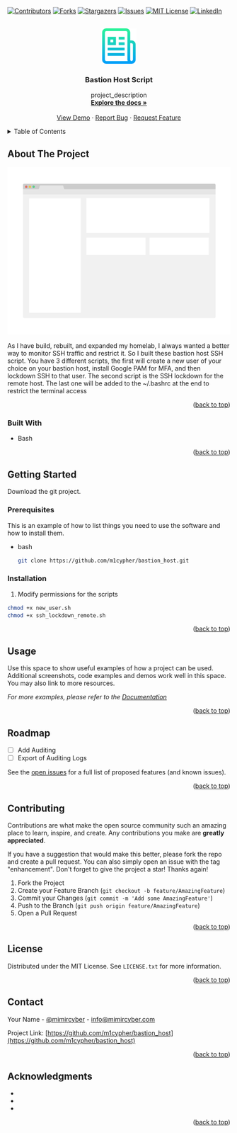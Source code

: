 <div id="top"></div>
<!--
*** Thanks for checking out the Best-README-Template. If you have a suggestion
*** that would make this better, please fork the repo and create a pull request
*** or simply open an issue with the tag "enhancement".
*** Don't forget to give the project a star!
*** Thanks again! Now go create something AMAZING! :D
-->



<!-- PROJECT SHIELDS -->
<!--
*** I'm using markdown "reference style" links for readability.
*** Reference links are enclosed in brackets [ ] instead of parentheses ( ).
*** See the bottom of this document for the declaration of the reference variables
*** for contributors-url, forks-url, etc. This is an optional, concise syntax you may use.
*** https://www.markdownguide.org/basic-syntax/#reference-style-links
-->
[![Contributors][contributors-shield]][contributors-url]
[![Forks][forks-shield]][forks-url]
[![Stargazers][stars-shield]][stars-url]
[![Issues][issues-shield]][issues-url]
[![MIT License][license-shield]][license-url]
[![LinkedIn][linkedin-shield]][linkedin-url]



<!-- PROJECT LOGO -->
<br />
<div align="center">
  <a href="https://github.com/m1cypher/bastion_host">
    <img src="images/logo.png" alt="Logo" width="80" height="80">
  </a>

<h3 align="center">Bastion Host Script</h3>

  <p align="center">
    project_description
    <br />
    <a href="https://github.com/m1cypher/bastion_host"><strong>Explore the docs »</strong></a>
    <br />
    <br />
    <a href="https://github.com/m1cypher/bastion_host">View Demo</a>
    ·
    <a href="https://github.com/m1cypher/bastion_host/issues">Report Bug</a>
    ·
    <a href="https://github.com/m1cypher/bastion_host/issues">Request Feature</a>
  </p>
</div>



<!-- TABLE OF CONTENTS -->
<details>
  <summary>Table of Contents</summary>
  <ol>
    <li>
      <a href="#about-the-project">About The Project</a>
      <ul>
        <li><a href="#built-with">Built With</a></li>
      </ul>
    </li>
    <li>
      <a href="#getting-started">Getting Started</a>
      <ul>
        <li><a href="#prerequisites">Prerequisites</a></li>
        <li><a href="#installation">Installation</a></li>
      </ul>
    </li>
    <li><a href="#usage">Usage</a></li>
    <li><a href="#roadmap">Roadmap</a></li>
    <li><a href="#contributing">Contributing</a></li>
    <li><a href="#license">License</a></li>
    <li><a href="#contact">Contact</a></li>
    <li><a href="#acknowledgments">Acknowledgments</a></li>
  </ol>
</details>



<!-- ABOUT THE PROJECT -->
## About The Project

[![Product Name Screen Shot][product-screenshot]](https://example.com)

As I have build, rebuilt, and expanded my homelab, I always wanted a better way to monitor SSH traffic and restrict it. So I built these bastion host SSH script. You have 3 different scripts, the first will create a new user of your choice on your bastion host, install Google PAM for MFA, and then lockdown SSH to that user. The second script is the SSH lockdown for the remote host. The last one will be added to the ~/.bashrc at the end to restrict the terminal access

<p align="right">(<a href="#top">back to top</a>)</p>



### Built With

* Bash

<p align="right">(<a href="#top">back to top</a>)</p>



<!-- GETTING STARTED -->
## Getting Started

Download the git project.

### Prerequisites

This is an example of how to list things you need to use the software and how to install them.
* bash
  ```sh
  git clone https://github.com/m1cypher/bastion_host.git
  ```

### Installation

1. Modify permissions for the scripts
```sh
chmod +x new_user.sh
chmod +x ssh_lockdown_remote.sh
```

<p align="right">(<a href="#top">back to top</a>)</p>



<!-- USAGE EXAMPLES -->
## Usage

Use this space to show useful examples of how a project can be used. Additional screenshots, code examples and demos work well in this space. You may also link to more resources.

_For more examples, please refer to the [Documentation](https://example.com)_

<p align="right">(<a href="#top">back to top</a>)</p>



<!-- ROADMAP -->
## Roadmap

- [ ] Add Auditing
- [ ] Export of Auditing Logs

See the [open issues](https://github.com/m1cypher/bastion_host/issues) for a full list of proposed features (and known issues).

<p align="right">(<a href="#top">back to top</a>)</p>



<!-- CONTRIBUTING -->
## Contributing

Contributions are what make the open source community such an amazing place to learn, inspire, and create. Any contributions you make are **greatly appreciated**.

If you have a suggestion that would make this better, please fork the repo and create a pull request. You can also simply open an issue with the tag "enhancement".
Don't forget to give the project a star! Thanks again!

1. Fork the Project
2. Create your Feature Branch (`git checkout -b feature/AmazingFeature`)
3. Commit your Changes (`git commit -m 'Add some AmazingFeature'`)
4. Push to the Branch (`git push origin feature/AmazingFeature`)
5. Open a Pull Request

<p align="right">(<a href="#top">back to top</a>)</p>



<!-- LICENSE -->
## License

Distributed under the MIT License. See `LICENSE.txt` for more information.

<p align="right">(<a href="#top">back to top</a>)</p>



<!-- CONTACT -->
## Contact

Your Name - [@mimircyber](https://twitter.com/mimircyber) - info@mimircyber.com

Project Link: [https://github.com/m1cypher/bastion_host](https://github.com/m1cypher/bastion_host)

<p align="right">(<a href="#top">back to top</a>)</p>



<!-- ACKNOWLEDGMENTS -->
## Acknowledgments

* []()
* []()
* []()

<p align="right">(<a href="#top">back to top</a>)</p>


<!-- MARKDOWN LINKS & IMAGES -->
<!-- https://www.markdownguide.org/basic-syntax/#reference-style-links -->
[contributors-shield]: https://img.shields.io/github/contributors/m1cypher/bastion_host.svg?style=for-the-badge
[contributors-url]: https://github.com/m1cypher/bastion_host/graphs/contributors
[forks-shield]: https://img.shields.io/github/forks/m1cypher/bastion_host.svg?style=for-the-badge
[forks-url]: https://github.com/m1cypher/bastion_host/network/members
[stars-shield]: https://img.shields.io/github/stars/m1cypher/bastion_host.svg?style=for-the-badge
[stars-url]: https://github.com/m1cypher/bastion_host/stargazers
[issues-shield]: https://img.shields.io/github/issues/m1cypher/bastion_host.svg?style=for-the-badge
[issues-url]: https://github.com/m1cypher/bastion_host/issues
[license-shield]: https://img.shields.io/github/license/m1cypher/bastion_host.svg?style=for-the-badge
[license-url]: https://github.com/m1cypher/bastion_host/blob/master/LICENSE.txt
[linkedin-shield]: https://img.shields.io/badge/-LinkedIn-black.svg?style=for-the-badge&logo=linkedin&colorB=555
[linkedin-url]: https://linkedin.com/in/garrett-e-boyd
[product-screenshot]: images/screenshot.png
